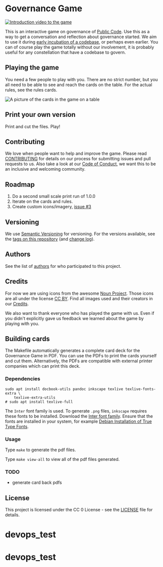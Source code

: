 # Governance Game

[![Introduction video to the game](images/video-preview.jpg)](https://www.youtube.com/watch?v=Dt0WFla4eeM)

This is an interactive game on governance of [Public Code](https://about.publiccode.net/glossary/public-code-definition.html). Use this as a way to get a conversation and reflection about governance started. We aim to use it during [early incubation of a codebase](https://about.publiccode.net/activities/codebase-stewardship/product-assets-for-early-incubation.html), or perhaps even earlier. You can of course play the game totally without our involvement, it is probably useful for any constellation that have a codebase to govern.

## Playing the game
You need a few people to play with you. There are no strict number, but you all need to be able to see and reach the cards on the table. For the actual rules, see the rules cards.

![A picture of the cards in the game on a table](images/cards-640px.jpg)

## Print your own version

Print and cut the files. Play!

## Contributing

We love when people want to help and improve the game. Please read [CONTRIBUTING](CONTRIBUTING.md) for details on our process for submitting issues and pull requests to us. Also take a look at our [Code of Conduct](CODE_OF_CONDUCT.md), we want this to be an inclusive and welcoming community.

## Roadmap

1. Do a second small scale print run of 1.0.0
2. Iterate on the cards and rules.
3. Create custom icons/imagery, [issue #3](https://github.com/publiccodenet/governance-game/issues/3)

## Versioning

We use [Semantic Versioning](http://semver.org/) for versioning. For the versions available, see the [tags on this repository](https://github.com/publiccode/govgame/tags) (and [change log](CHANGELOG.md)).

## Authors

See the list of [authors](AUTHORS.md) for who participated to this project.

## Credits
For now we are using icons from the awesome [Noun Project](https://thenounproject.com). Those icons are all under the license [CC BY](https://creativecommons.org/licenses/by/3.0/us/legalcode). Find all images used and their creators in our [Credits](CREDITS.md).

We also want to thank everyone who has played the game with us. Even if you didn't explicitly gave us feedback we learned about the game by playing with you.

## Building cards

The Makefile automatically generates a complete card deck for the Governance Game in PDF.
You can use the PDFs to print the cards yourself and cut them.
Alternatively, the PDFs are compatible with external printer companies which can print this deck.

### Dependencies

```
sudo apt install docbook-utils pandoc inkscape texlive texlive-fonts-extra \
	texlive-extra-utils
# sudo apt install texlive-full
```

The `Inter` font family is used.
To generate `.png` files, `inkscape` requires these fonts to be installed.
Download the [Inter font family](https://fonts.google.com/specimen/Inter).
Ensure that the fonts are installed in your system, for example
[Debian Installation of True Type Fonts](https://wiki.debian.org/TrueType#Installation_of_True_Type_Fonts).

### Usage

Type `make` to generate the pdf files.

Type `make view-all` to view all of the pdf files generated.

### TODO

- generate card back pdfs


## License

This project is licensed under the CC 0 License - see the [LICENSE](LICENSE.md) file for details.
# devops_test
# devops_test

